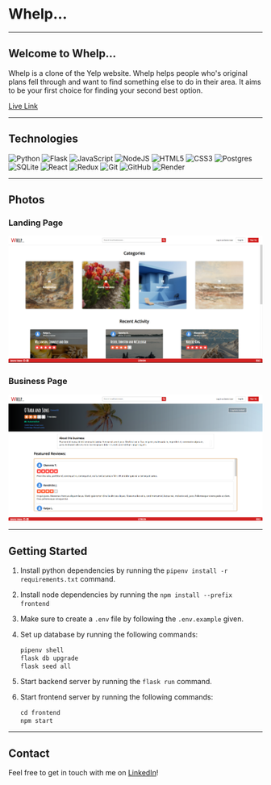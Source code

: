 # Whelp...

---

## Welcome to Whelp...

Whelp is a clone of the Yelp website. Whelp helps people who's original plans fell through and want to find something else to do in their area. It aims to be your first choice for finding your second best option.

[Live Link](https://whelp.onrender.com/)

---

## Technologies

![Python](https://img.shields.io/badge/python-3670A0?style=for-the-badge&logo=python&logoColor=ffdd54)
![Flask](https://img.shields.io/badge/flask-%23000.svg?style=for-the-badge&logo=flask&logoColor=white)
![JavaScript](https://img.shields.io/badge/javascript-%23323330.svg?style=for-the-badge&logo=javascript&logoColor=%23F7DF1E)
![NodeJS](https://img.shields.io/badge/node.js-6DA55F?style=for-the-badge&logo=node.js&logoColor=white)
![HTML5](https://img.shields.io/badge/html5-%23E34F26.svg?style=for-the-badge&logo=html5&logoColor=white)
![CSS3](https://img.shields.io/badge/css3-%231572B6.svg?style=for-the-badge&logo=css3&logoColor=white)
![Postgres](https://img.shields.io/badge/postgres-%23316192.svg?style=for-the-badge&logo=postgresql&logoColor=white)
![SQLite](https://img.shields.io/badge/sqlite-%2307405e.svg?style=for-the-badge&logo=sqlite&logoColor=white)
![React](https://img.shields.io/badge/react-%2320232a.svg?style=for-the-badge&logo=react&logoColor=%2361DAFB)
![Redux](https://img.shields.io/badge/redux-%23593d88.svg?style=for-the-badge&logo=redux&logoColor=white)
![Git](https://img.shields.io/badge/git-%23F05033.svg?style=for-the-badge&logo=git&logoColor=white)
![GitHub](https://img.shields.io/badge/github-%23121011.svg?style=for-the-badge&logo=github&logoColor=white)
![Render](https://img.shields.io/badge/Render-%46E3B7.svg?style=for-the-badge&logo=render&logoColor=white)

---

## Photos

### Landing Page

![Landing](assets/landing.png)

### Business Page

![Business Page](assets/business.png)

---

## Getting Started

1. Install python dependencies by running the `pipenv install -r requirements.txt` command.

2. Install node dependencies by running the `npm install --prefix frontend`

3. Make sure to create a `.env` file by following the `.env.example` given.

4. Set up database by running the following commands:

   ```
   pipenv shell
   flask db upgrade
   flask seed all
   ```

5. Start backend server by running the `flask run` command.

6. Start frontend server by running the following commands:
   ```
   cd frontend
   npm start
   ```

---

## Contact

Feel free to get in touch with me on [LinkedIn](https://www.linkedin.com/in/roosevelt-burden-83982026b/)!
